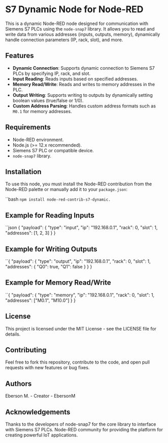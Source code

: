 # S7 Dynamic Node for Node-RED

This is a dynamic Node-RED node designed for communication with Siemens S7 PLCs using the `node-snap7` library. It allows you to read and write data from various addresses (inputs, outputs, memory), dynamically handle connection parameters (IP, rack, slot), and more.

## Features

- **Dynamic Connection**: Supports dynamic connection to Siemens S7 PLCs by specifying IP, rack, and slot.
- **Input Reading**: Reads inputs based on specified addresses.
- **Memory Read/Write**: Reads and writes to memory addresses in the PLC.
- **Output Writing**: Supports writing to outputs by dynamically setting boolean values (true/false or 1/0).
- **Custom Address Parsing**: Handles custom address formats such as `M0.1` for memory addresses.

## Requirements

- Node-RED environment.
- Node.js (>= 12.x recommended).
- Siemens S7 PLC or compatible device.
- `node-snap7` library.


## Installation

To use this node, you must install the Node-RED contribution from the Node-RED palette or manually add it to your `package.json`:

``bash
`npm install node-red-contrib-s7-dynamic.`



## Example for Reading Inputs
``json
{
  "payload": {
    "type": "input",
    "ip": "192.168.0.1",
    "rack": 0,
    "slot": 1,
    "addresses": [1, 2, 3]
  }
}
## Example for Writing Outputs
``{
  "payload": {
    "type": "output",
    "ip": "192.168.0.1",
    "rack": 0,
    "slot": 1,
    "addresses": {
      "Q0": true,
      "Q1": false
    }
  }
}
## Example for Memory Read/Write
``{
  "payload": {
    "type": "memory",
    "ip": "192.168.0.1",
    "rack": 0,
    "slot": 1,
    "addresses": ["M0.1", "M10.0"]
  }
}

## License
This project is licensed under the MIT License - see the LICENSE file for details.

## Contributing
Feel free to fork this repository, contribute to the code, and open pull requests with new features or bug fixes.

## Authors
Eberson M. - Creator - EbersonM

## Acknowledgements
Thanks to the developers of node-snap7 for the core library to interface with Siemens S7 PLCs.
Node-RED community for providing the platform for creating powerful IoT applications.






